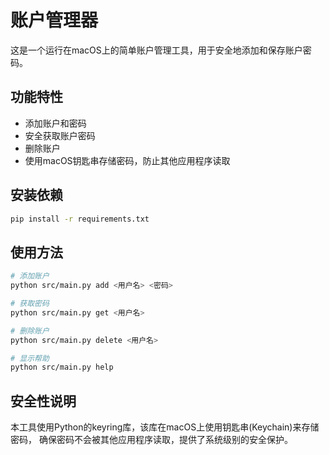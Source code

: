 # 账户管理器

这是一个运行在macOS上的简单账户管理工具，用于安全地添加和保存账户密码。

## 功能特性

- 添加账户和密码
- 安全获取账户密码
- 删除账户
- 使用macOS钥匙串存储密码，防止其他应用程序读取

## 安装依赖

```bash
pip install -r requirements.txt
```

## 使用方法

```bash
# 添加账户
python src/main.py add <用户名> <密码>

# 获取密码
python src/main.py get <用户名>

# 删除账户
python src/main.py delete <用户名>

# 显示帮助
python src/main.py help
```

## 安全性说明

本工具使用Python的keyring库，该库在macOS上使用钥匙串(Keychain)来存储密码，
确保密码不会被其他应用程序读取，提供了系统级别的安全保护。